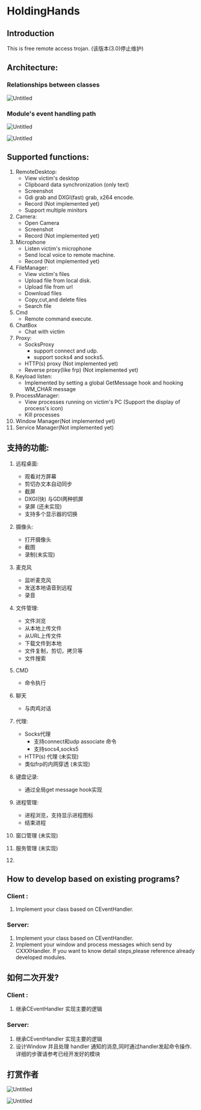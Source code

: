 # HoldingHands

## Introduction

This is free remote access trojan.
(该版本(3.0)停止维护)
## Architecture:

### Relationships between classes

![Untitled](assets/Untitled.svg)

### Module's event handling path

![Untitled](assets/Untitled%201.svg)

![Untitled](assets/Untitled%202.svg)

## Supported functions:

1. RemoteDesktop:
    - View victim's desktop
    - Clipboard data synchronization (only text)
    - Screenshot
    - Gdi grab and DXGI(fast) grab, x264 encode.
    - Record (Not implemented yet)
    - Support multiple minitors
2. Camera:
    - Open Camera
    - Screenshot
    - Record (Not implemented yet)
3. Microphone
    - Listen victim's microphone
    - Send local voice to remote machine.
    - Record (Not implemented yet)
4. FileManager:
    - View victim's files
    - Upload file from local disk.
    - Upload file from url
    - Download files
    - Copy,cut,and delete files
    - Search file
5. Cmd
    - Remote command execute.
6. ChatBox
    - Chat with victim
7. Proxy:
    - SocksProxy
        - support connect and udp.
        - support socks4 and socks5.
    - HTTP(s) proxy (Not implemented yet)
    - Reverse proxy(like frp) (Not implemented yet)
8. Keyload listen:
    - Implemented by setting a global GetMessage hook and hooking WM_CHAR message
9. ProcessManager:
    - View processes running on victim's PC (Support the display of process's icon)
    - Kill processes
10. Window Manager(Not implemented yet)
11. Service Manager(Not implemented yet)



## 支持的功能:

1. 远程桌面:
    - 观看对方屏幕
    - 剪切办文本自动同步
    - 截屏
    - DXGI(快) 与GDI两种抓屏
    - 录屏 (还未实现)
    - 支持多个显示器的切换
2. 摄像头:
    - 打开摄像头
    - 截图
    - 录制(未实现)
  
3. 麦克风
    - 监听麦克风
    - 发送本地语音到远程
    - 录音
4. 文件管理:
    - 文件浏览
    - 从本地上传文件
    - 从URL上传文件
    - 下载文件到本地
    - 文件复制，剪切，拷贝等
    - 文件搜索
5. CMD
    - 命令执行
6. 聊天
    - 与肉鸡对话
7. 代理:
    - Socks代理
        - 支持connect和udp associate 命令
        - 支持socs4,socks5
    - HTTP(s) 代理 (未实现)
    - 类似frp的内网穿透 (未实现)
8. 键盘记录:
    - 通过全局get message hook实现
9. 进程管理:
    - 进程浏览，支持显示进程图标
    - 结束进程
10. 窗口管理 (未实现)
11. 服务管理 (未实现)
12. 
## How to develop based on existing programs?

### Client :

1. Implement your class based on CEventHandler.

### Server:

1. Implement your class based on CEventHandler.
2. Implement your window and process messages which send by CXXXHandler. If you want to know detail steps,please reference already developed modules.



## 如何二次开发?

### Client :

1. 继承CEventHandler 实现主要的逻辑

### Server:

1. 继承CEventHandler 实现主要的逻辑
2. 设计Window 并且处理 handler 通知的消息,同时通过handler发起命令操作. 详细的步骤请参考已经开发好的模块

## 打赏作者

![Untitled](assets/wx.jpg)


![Untitled](assets/zfb.jpg)

